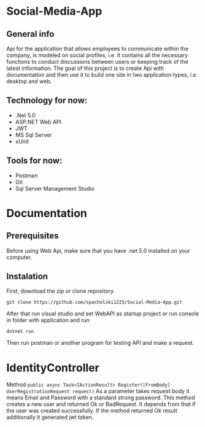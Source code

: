 # Social-Media-App
## General info
Api for the application that allows employees to communicate within the company, is modeled on social profiles, i.e. it contains all the necessary functions to conduct discussions between users or keeping track of the latest information. The goal of this project is to create Api with documentation and then use it to build one site in two application types, i.e. desktop and web.

## Technology for now:
- .Net 5.0
- ASP.NET Web API
- JWT
- MS Sql Server 
- xUnit

## Tools for now:
- Postman
- Git
- Sql Server Management Studio

# Documentation
## Prerequisites
Before using Web Api, make sure that you have .net 5.0 installed on your computer.
## Instalation
First, download the zip or clone repository.
```
git clone https://github.com/spacholski1225/Social-Media-App.git
```
After that run visual studio and set WebAPI as startup project or run console in folder with application and run
```
dotnet run
```
Then run postman or another program for testing API and make a request.

# IdentityController

Method
`public async Task<IActionResult> Register([FromBody] UserRegistrationRequest request)`
As a parameter takes request body it means Email and Password with a standard strong password. This method creates a new user and returned Ok or BadRequest. It depends from that if the user was created successfully. If the method returned Ok result additionally it generated jwt token.
